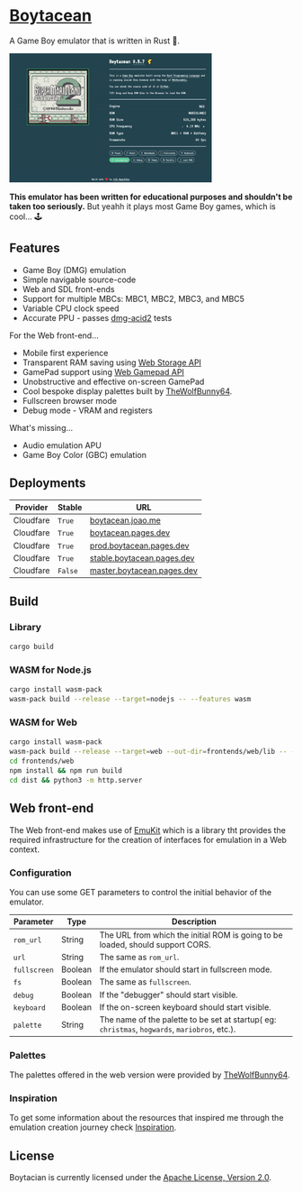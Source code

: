 # [Boytacean](https://boytacean.joao.me)

A Game Boy emulator that is written in Rust 🦀.

<img src="res/videos/002-mario.low.gif" width="360" />

**This emulator has been written for educational purposes and shouldn't be taken too seriously.** But yeahh it plays most Game Boy games, which is cool... 🕹️

## Features

* Game Boy (DMG) emulation
* Simple navigable source-code
* Web and SDL front-ends
* Support for multiple MBCs: MBC1, MBC2, MBC3, and MBC5
* Variable CPU clock speed
* Accurate PPU - passes [dmg-acid2](https://github.com/mattcurrie/dmg-acid2) tests

For the Web front-end...

* Mobile first experience
* Transparent RAM saving using [Web Storage API](https://developer.mozilla.org/docs/Web/API/Window/localStorage)
* GamePad support using [Web Gamepad API](https://developer.mozilla.org/docs/Web/API/Gamepad_API)
* Unobstructive and effective on-screen GamePad
* Cool bespoke display palettes built by [TheWolfBunny64](https://www.deviantart.com/thewolfbunny).
* Fullscreen browser mode
* Debug mode - VRAM and registers

What's missing...

* Audio emulation APU
* Game Boy Color (GBC) emulation

## Deployments

| Provider  | Stable  | URL                                                              |
| --------- | ------- | ---------------------------------------------------------------- |
| Cloudfare | `True`  | [boytacean.joao.me](https://boytacean.joao.me)                   |
| Cloudfare | `True`  | [boytacean.pages.dev](https://boytacean.pages.dev)               |
| Cloudfare | `True`  | [prod.boytacean.pages.dev](https://prod.boytacean.pages.dev)     |
| Cloudfare | `True`  | [stable.boytacean.pages.dev](https://stable.boytacean.pages.dev) |
| Cloudfare | `False` | [master.boytacean.pages.dev](https://master.boytacean.pages.dev) |

## Build

### Library

```bash
cargo build
```

### WASM for Node.js

```bash
cargo install wasm-pack
wasm-pack build --release --target=nodejs -- --features wasm
```

### WASM for Web

```bash
cargo install wasm-pack
wasm-pack build --release --target=web --out-dir=frontends/web/lib -- --features wasm
cd frontends/web
npm install && npm run build
cd dist && python3 -m http.server
```

## Web front-end

The Web front-end makes use of [EmuKit](https://github.com/joamag/emukit) which is a library tht provides the required infrastructure for the creation
of interfaces for emulation in a Web context.

### Configuration

You can use some GET parameters to control the initial behavior of the emulator.

| Parameter    | Type    | Description                                                                                    |
| ------------ | ------- | ---------------------------------------------------------------------------------------------- |
| `rom_url`    | String  | The URL from which the initial ROM is going to be loaded, should support CORS.                 |
| `url`        | String  | The same as `rom_url`.                                                                         |
| `fullscreen` | Boolean | If the emulator should start in fullscreen mode.                                               |
| `fs`         | Boolean | The same as `fullscreen`.                                                                      |
| `debug`      | Boolean | If the "debugger" should start visible.                                                        |
| `keyboard`   | Boolean | If the on-screen keyboard should start visible.                                                |
| `palette`    | String  | The name of the palette to be set at startup( eg: `christmas`, `hogwards`, `mariobros`, etc.). |

### Palettes

The palettes offered in the web version were provided by [TheWolfBunny64](https://www.deviantart.com/thewolfbunny).

### Inspiration

To get some information about the resources that inspired me through the emulation creation journey check [Inspiration](doc/inspiration.md).

## License

Boytacian is currently licensed under the [Apache License, Version 2.0](http://www.apache.org/licenses/).
